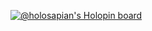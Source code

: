 [![@holosapian's Holopin board](https://holopin.io/api/user/board?user=holosapian)](https://holopin.io/@holosapian)

